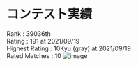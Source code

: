 # コンテスト実績
Rank : 39036th \
Rating : 191 at 2021/09/19\
Highest Rating : 10Kyu (gray) at 2021/09/19 \
Rated Matches : 10
![image](https://user-images.githubusercontent.com/33048775/134811154-7c2d6357-8f14-4e3f-9950-b995b3d3e1e9.png)
